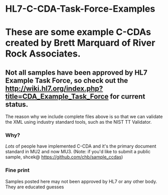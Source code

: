 # HL7-C-CDA-Task-Force-Examples
# These are some example C-CDAs created by Brett Marquard of River Rock Associates.

## Not all samples have been approved by HL7 Example Task Force, so check out the http://wiki.hl7.org/index.php?title=CDA_Example_Task_Force for current status. 

The reason why we include complete files above is so that we can validate the XML using industry standard tools, such as the NIST TT Validator. 

### Why?
*Lots* of people have implemented C-CDA and it's the primary document standard in MU2 and now MU3.
(Note: if you'd like to submit a public sample, shcek@ https://github.com/chb/sample_ccdas)

### Fine print
Samples posted here may not been approved by HL7 or any other body. They are educated guesses

